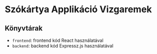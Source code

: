 # Szókártya Applikáció Vizgaremek

## Könyvtárak

- `frontend`: frontend kód React használatával
- `backend`: backend kód Expressz.js használatával
